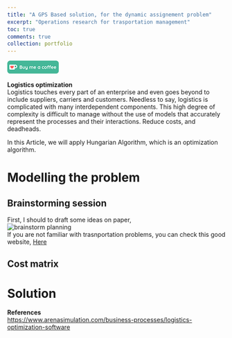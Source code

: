 ```yaml
---
title: "A GPS Based solution, for the dynamic assignement problem"
excerpt: "Operations research for trasportation management"
toc: true
comments: true
collection: portfolio
---
```


[<img src="/images/kofi.png" alt="Buy me a coffee" height="30">](https://ko-fi.com/hamzaim)  

**Logistics optimization**  
Logistics touches every part of an enterprise and even goes beyond to include suppliers, carriers and customers.  Needless to say, logistics is complicated with many interdependent components.  This high degree of complexity is difficult to manage without the use of models that accurately represent the processes and their interactions.
Reduce costs, and deadheads.  

In this Article, we will apply Hungarian Algorithm, which is an optimization algorithm.

# Modelling the problem

## Brainstorming session
First, I should to draft some ideas on paper,  
<img src="/images/braistorm_trans_planning.jpg/" alt="brainstorm planning">  
If you are not familiar with trasnportation problems, you can check this good website, [Here](http://web.tecnico.ulisboa.pt/~mcasquilho/compute/_linpro/index.php)

## Cost matrix

# Solution


**References**  
https://www.arenasimulation.com/business-processes/logistics-optimization-software
